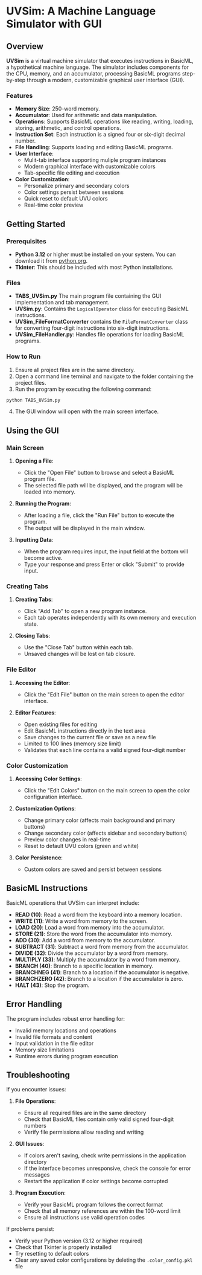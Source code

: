 # UVSim: A Machine Language Simulator with GUI

## Overview

**UVSim** is a virtual machine simulator that executes instructions in BasicML, a hypothetical machine language. The simulator includes components for the CPU, memory, and an accumulator, processing BasicML programs step-by-step through a modern, customizable graphical user interface (GUI).

### Features

- **Memory Size**: 250-word memory.
- **Accumulator**: Used for arithmetic and data manipulation.
- **Operations**: Supports BasicML operations like reading, writing, loading, storing, arithmetic, and control operations.
- **Instruction Set**: Each instruction is a signed four or six-digit decimal number.
- **File Handling**: Supports loading and editing BasicML programs.
- **User Interface**:
  - Mulit-tab interface supporting muliple program instances
  - Modern graphical interface with customizable colors
  - Tab-specific file editing and execution
- **Color Customization**:
  - Personalize primary and secondary colors
  - Color settings persist between sessions
  - Quick reset to default UVU colors
  - Real-time color preview

## Getting Started

### Prerequisites

- **Python 3.12** or higher must be installed on your system. You can download it from [python.org](https://www.python.org/downloads/).
- **Tkinter**: This should be included with most Python installations.

### Files

- **TABS_UVSim.py** The main program file containing the GUI implementation and tab management.
- **UVSim.py**: Contains the `LogicalOperator` class for executing BasicML instructions.
- **UVSim_FileFormatConverter** contains the `FileFormatConverter` class for converting four-digit instructions into six-digit instructions.
- **UVSim_FileHandler.py**: Handles file operations for loading BasicML programs.

### How to Run

1. Ensure all project files are in the same directory.
2. Open a command line terminal and navigate to the folder containing the project files.
3. Run the program by executing the following command:

```bash
python TABS_UVSim.py
```

4. The GUI window will open with the main screen interface.

## Using the GUI

### Main Screen

1. **Opening a File**:

   - Click the "Open File" button to browse and select a BasicML program file.
   - The selected file path will be displayed, and the program will be loaded into memory.

2. **Running the Program**:

   - After loading a file, click the "Run File" button to execute the program.
   - The output will be displayed in the main window.

3. **Inputting Data**:
   - When the program requires input, the input field at the bottom will become active.
   - Type your response and press Enter or click "Submit" to provide input.

### Creating Tabs

1. **Creating Tabs**:

   - Click "Add Tab" to open a new program instance.
   - Each tab operates independently with its own memory and execution state.

2. **Closing Tabs**:
   - Use the "Close Tab" button within each tab.
   - Unsaved changes will be lost on tab closure.

### File Editor

1. **Accessing the Editor**:

   - Click the "Edit File" button on the main screen to open the editor interface.

2. **Editor Features**:
   - Open existing files for editing
   - Edit BasicML instructions directly in the text area
   - Save changes to the current file or save as a new file
   - Limited to 100 lines (memory size limit)
   - Validates that each line contains a valid signed four-digit number

### Color Customization

1. **Accessing Color Settings**:

   - Click the "Edit Colors" button on the main screen to open the color configuration interface.

2. **Customization Options**:

   - Change primary color (affects main background and primary buttons)
   - Change secondary color (affects sidebar and secondary buttons)
   - Preview color changes in real-time
   - Reset to default UVU colors (green and white)

3. **Color Persistence**:
   - Custom colors are saved and persist between sessions

## BasicML Instructions

BasicML operations that UVSim can interpret include:

- **READ (10)**: Read a word from the keyboard into a memory location.
- **WRITE (11)**: Write a word from memory to the screen.
- **LOAD (20)**: Load a word from memory into the accumulator.
- **STORE (21)**: Store the word from the accumulator into memory.
- **ADD (30)**: Add a word from memory to the accumulator.
- **SUBTRACT (31)**: Subtract a word from memory from the accumulator.
- **DIVIDE (32)**: Divide the accumulator by a word from memory.
- **MULTIPLY (33)**: Multiply the accumulator by a word from memory.
- **BRANCH (40)**: Branch to a specific location in memory.
- **BRANCHNEG (41)**: Branch to a location if the accumulator is negative.
- **BRANCHZERO (42)**: Branch to a location if the accumulator is zero.
- **HALT (43)**: Stop the program.

## Error Handling

The program includes robust error handling for:

- Invalid memory locations and operations
- Invalid file formats and content
- Input validation in the file editor
- Memory size limitations
- Runtime errors during program execution

## Troubleshooting

If you encounter issues:

1. **File Operations**:

   - Ensure all required files are in the same directory
   - Check that BasicML files contain only valid signed four-digit numbers
   - Verify file permissions allow reading and writing

2. **GUI Issues**:

   - If colors aren't saving, check write permissions in the application directory
   - If the interface becomes unresponsive, check the console for error messages
   - Restart the application if color settings become corrupted

3. **Program Execution**:
   - Verify your BasicML program follows the correct format
   - Check that all memory references are within the 100-word limit
   - Ensure all instructions use valid operation codes

If problems persist:

- Verify your Python version (3.12 or higher required)
- Check that Tkinter is properly installed
- Try resetting to default colors
- Clear any saved color configurations by deleting the `.color_config.pkl` file
